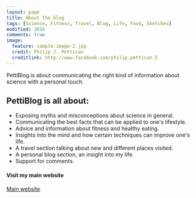 ```yaml
---
layout: page
title: About the blog
tags: [Science, Fitness, Travel, Blog, Life, Food, Sketches]
modified: 2016
comments: true
image:
  feature: sample-image-2.jpg
  credit: Philip J. Pettican
  creditlink: http://www.facebook.com/philip.pettican.5
---
```


PettiBlog is about communicating the right kind of information about science with a personal touch.

## PettiBlog is all about:

* Exposing myths and misconceptions about science in general.
* Communicating the best facts that can be applied to one's lifestyle.
* Advice and information about fitness and healthy eating.
* Insights into the mind and how certain techniques can improve one's life.
* A travel section talking about new and different places visited.
* A personal blog section, an insight into my life.
* Support for comments.

#### Visit my main website

<a markdown="0" href="http://www.nicolaspettican.com" class="btn">Main website</a>
